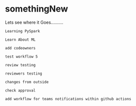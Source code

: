 # somethingNew
Lets see where it Goes..........

`Learning PySpark`

`Learn About ML`

`add codeowners`

`test workflow 5`

`review testing`

`reviewers testing`

`changes from outside`

`check approval`

`add workflow for teams notifications within github actions`
